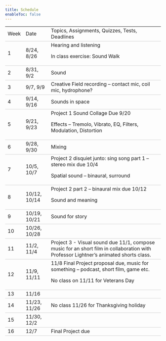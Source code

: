 ```yaml
---
title: Schedule
enableToc: false
---
```


<style>
table {
    border-collapse: collapse;
    width: 100%;
}

tr {
    border-bottom: 1px solid #ccc;
}

th {
    text-align: left;    
}

}
</style>

<table>
  <tr>
   <td>Week
   </td>
   <td>Date
   </td>
   <td>Topics, Assignments, Quizzes, Tests, Deadlines
   </td>
  </tr>
  <tr>
   <td>1
   </td>
   <td>8/24, 8/26
   </td>
   <td>Hearing and listening
<p>
In class exercise: Sound Walk
   </td>
  </tr>
  <tr>
   <td>2
   </td>
   <td>8/31, 9/2
   </td>
   <td>Sound 
   </td>
  </tr>
  <tr>
   <td>3
   </td>
   <td>9/7, 9/9
   </td>
   <td>Creative Field recording – contact mic, coil mic, hydrophone? 
   </td>
  </tr>
  <tr>
   <td>4
   </td>
   <td>9/14, 9/16
   </td>
   <td>Sounds in space
   </td>
  </tr>
  <tr>
   <td>5
   </td>
   <td>9/21, 9/23
   </td>
   <td>Project 1 Sound Collage Due 9/20
<p>
Effects – Tremolo, Vibrato, EQ, Filters, Modulation, Distortion 
   </td>
  </tr>
  <tr>
   <td>6
   </td>
   <td>9/28, 9/30
   </td>
   <td>Mixing 
   </td>
  </tr>
  <tr>
   <td>7
   </td>
   <td>10/5, 10/7
   </td>
   <td>Project 2 disquiet junto: sing song part 1 – stereo mix due 10/4
<p>
Spatial sound – binaural, surround
   </td>
  </tr>
  <tr>
   <td>8
   </td>
   <td>10/12, 10/14
   </td>
   <td>Project 2 part 2 – binaural mix due 10/12
<p>
Sound and meaning
   </td>
  </tr>
  <tr>
   <td>9
   </td>
   <td>10/19, 10/21
   </td>
   <td>Sound for story 
   </td>
  </tr>
  <tr>
   <td>10
   </td>
   <td>10/26, 10/28
   </td>
   <td>
   </td>
  </tr>
  <tr>
   <td>11
   </td>
   <td>11/2, 11/4
   </td>
   <td>Project 3 - Visual sound due 11/1, compose music for an short film in collaboration with Professor Lightner’s animated shorts class.
   </td>
  </tr>
  <tr>
   <td>12
   </td>
   <td>11/9, 11/11
   </td>
   <td>11/8 Final Project proposal due, music for something – podcast, short film, game etc.
<p>
No class on 11/11 for Veterans Day
   </td>
  </tr>
  <tr>
   <td>13
   </td>
   <td>11/16
   </td>
   <td>
   </td>
  </tr>
  <tr>
   <td>14
   </td>
   <td>11/23, 11/26
   </td>
   <td>No class 11/26 for Thanksgiving holiday
   </td>
  </tr>
  <tr>
   <td>15
   </td>
   <td>11/30, 12/2
   </td>
   <td>
   </td>
  </tr>
  <tr>
   <td>16
   </td>
   <td>12/7
   </td>
   <td>Final Project due 
   </td>
  </tr>
</table>

